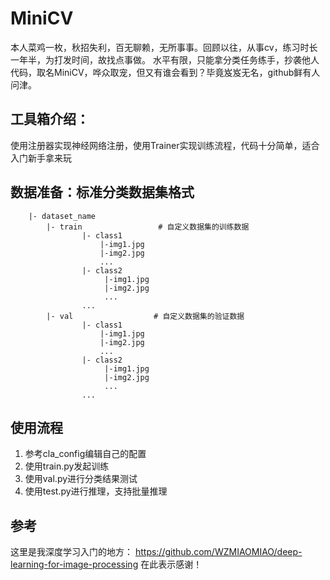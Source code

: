 # MiniCV
本人菜鸡一枚，秋招失利，百无聊赖，无所事事。回顾以往，从事cv，练习时长一年半，为打发时间，故找点事做。
水平有限，只能拿分类任务练手，抄袭他人代码，取名MiniCV，哗众取宠，但又有谁会看到？毕竟岌岌无名，github鲜有人问津。

## 工具箱介绍：
使用注册器实现神经网络注册，使用Trainer实现训练流程，代码十分简单，适合入门新手拿来玩
## 数据准备：标准分类数据集格式
        |- dataset_name
            |- train                 # 自定义数据集的训练数据
                    |- class1
                        |-img1.jpg
                        |-img2.jpg
                        ...
                    |- class2  
                         |-img1.jpg
                         |-img2.jpg
                         ...
                    ...
            |- val                  # 自定义数据集的验证数据
                    |- class1
                        |-img1.jpg
                        |-img2.jpg
                        ...
                    |- class2  
                         |-img1.jpg
                         |-img2.jpg
                         ...
                    ...

## 使用流程
1. 参考cla_config编辑自己的配置
2. 使用train.py发起训练
3. 使用val.py进行分类结果测试
4. 使用test.py进行推理，支持批量推理

## 参考
这里是我深度学习入门的地方：
https://github.com/WZMIAOMIAO/deep-learning-for-image-processing
在此表示感谢！
